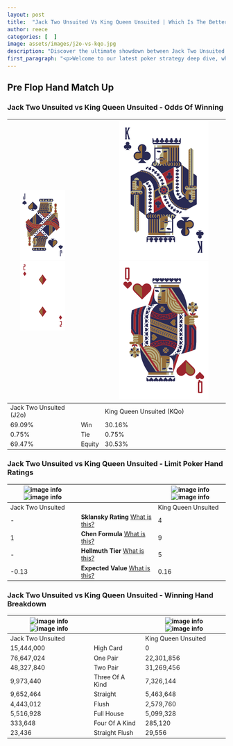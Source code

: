 ```yaml
---
layout: post
title:  "Jack Two Unsuited Vs King Queen Unsuited | Which Is The Better Hand In Poker? A Complete Guide"
author: reece
categories: [  ]
image: assets/images/j2o-vs-kqo.jpg
description: "Discover the ultimate showdown between Jack Two Unsuited and King Queen Unsuited in poker! Uncover the odds, strategies, and scenarios where one hand triumphs over the other. Get ready to up your poker game with this thrilling analysis."
first_paragraph: "<p>Welcome to our latest poker strategy deep dive, where we're pitting two distinct hands against each other in a high-stakes showdown: Jack Two Unsuited vs King Queen Unsuited.</p><p>In the dynamic world of poker, every decision counts, and knowing which hand holds the upper hand is key to your success at the table.</p><p>In this article, we'll dissect these two hands, explore the scenarios where one dominates the other, and equip you with the knowledge to make strategic choices that can tip the odds in your favor.</p><p>Get ready to unravel the intriguing dynamics of these poker hands and elevate your game to new heights.</p>"
---
```




[comment]: # (sp0)

## Pre Flop Hand Match Up

<div class="table hand-ratings" markdown="1"> 



### Jack Two Unsuited vs King Queen Unsuited - Odds Of Winning


    
| ![image info](assets/images/hand1/j.png) ![image info](assets/images/hand1/2o.png) |  | ![image info](assets/images/hand2/k.png) ![image info](assets/images/hand2/qo.png) |
| -------- | -------- | -------- |
| Jack Two Unsuited (J2o) |  | King Queen Unsuited (KQo) |
| 69.09% | Win | 30.16% |
| 0.75% | Tie | 0.75% |
| 69.47% | Equity | 30.53% |




[comment]: # (sp1)



### Jack Two Unsuited vs King Queen Unsuited - Limit Poker Hand Ratings


    
| ![image info](https://www.riverpairs.com/assets/images/hand1/j.png) ![image info](https://www.riverpairs.com/assets/images/hand1/2o.png) |  | ![image info](https://www.riverpairs.com/assets/images/hand2/k.png) ![image info](https://www.riverpairs.com/assets/images/hand2/qo.png) |
| -------- | -------- | -------- |
| Jack Two Unsuited |  | King Queen Unsuited |
| - | **Sklansky Rating** [What is this?](/sklansky-rating-explained) | 4 |
| 1 | **Chen Formula** [What is this?](/chen-formula-explained) | 9 |
| - | **Hellmuth Tier** [What is this?](/Hellmuth-tier-explained) | 5 |
| -0.13 | **Expected Value** [What is this?](/expected-value-explained) | 0.16 |




[comment]: # (sp2)



### Jack Two Unsuited vs King Queen Unsuited - Winning Hand Breakdown


    
| ![image info](https://www.riverpairs.com/assets/images/hand1/j.png) ![image info](https://www.riverpairs.com/assets/images/hand1/2o.png) |  | ![image info](https://www.riverpairs.com/assets/images/hand2/k.png) ![image info](https://www.riverpairs.com/assets/images/hand2/qo.png) |
| -------- | -------- | -------- |
| Jack Two Unsuited |  | King Queen Unsuited |
| 15,444,000 | High Card | 0 |
| 76,647,024 | One Pair | 22,301,856 |
| 48,327,840 | Two Pair | 31,269,456 |
| 9,973,440 | Three Of A Kind | 7,326,144 |
| 9,652,464 | Straight | 5,463,648 |
| 4,443,012 | Flush | 2,579,760 |
| 5,516,928 | Full House | 5,099,328 |
| 333,648 | Four Of A Kind | 285,120 |
| 23,436 | Straight Flush | 29,556 |




[comment]: # (sp3)



</div>

[comment]: # (sp4)



[comment]: # (sp5)

